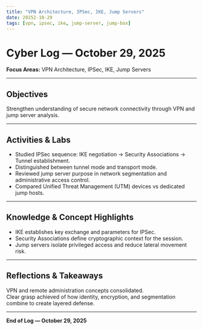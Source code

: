 ```yaml
---
title: "VPN Architecture, IPSec, IKE, Jump Servers"
date: 20252-10-29
tags: [vpn, ipsec, ike, jump-server, jump-box]
---
```


# Cyber Log — October 29, 2025
**Focus Areas:** VPN Architecture, IPSec, IKE, Jump Servers  

---

## Objectives
Strengthen understanding of secure network connectivity through VPN and jump server analysis.

---

## Activities & Labs
- Studied IPSec sequence: IKE negotiation → Security Associations → Tunnel establishment.  
- Distinguished between tunnel mode and transport mode.  
- Reviewed jump server purpose in network segmentation and administrative access control.  
- Compared Unified Threat Management (UTM) devices vs dedicated jump hosts.  

---

## Knowledge & Concept Highlights
- IKE establishes key exchange and parameters for IPSec.  
- Security Associations define cryptographic context for the session.  
- Jump servers isolate privileged access and reduce lateral movement risk.

---

## Reflections & Takeaways
VPN and remote administration concepts consolidated.  
Clear grasp achieved of how identity, encryption, and segmentation combine to create layered defense.

---

**End of Log — October 29, 2025**
